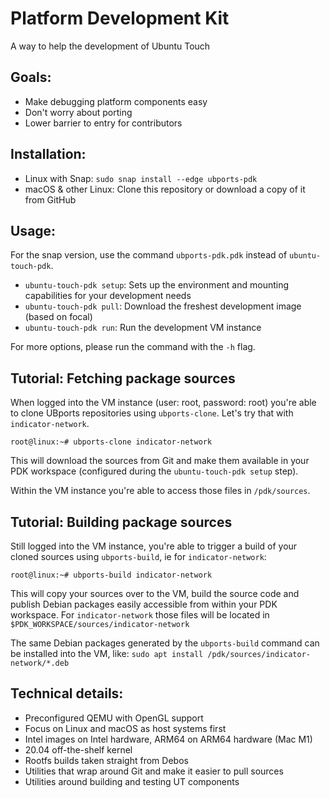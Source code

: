 # Platform Development Kit

A way to help the development of Ubuntu Touch


## Goals:

- Make debugging platform components easy
- Don't worry about porting
- Lower barrier to entry for contributors


## Installation:

- Linux with Snap: `sudo snap install --edge ubports-pdk`
- macOS & other Linux: Clone this repository or download a copy of it from GitHub


## Usage:

For the snap version, use the command `ubports-pdk.pdk` instead of `ubuntu-touch-pdk`.

- `ubuntu-touch-pdk setup`: Sets up the environment and mounting capabilities for your development needs
- `ubuntu-touch-pdk pull`: Download the freshest development image (based on focal)
- `ubuntu-touch-pdk run`: Run the development VM instance

For more options, please run the command with the `-h` flag.


## Tutorial: Fetching package sources

When logged into the VM instance (user: root, password: root) you're able to clone UBports repositories using `ubports-clone`. Let's try that with `indicator-network`.

```
root@linux:~# ubports-clone indicator-network
```

This will download the sources from Git and make them available in your PDK workspace (configured during the `ubuntu-touch-pdk setup` step).

Within the VM instance you're able to access those files in `/pdk/sources`.


## Tutorial: Building package sources

Still logged into the VM instance, you're able to trigger a build of your cloned sources using `ubports-build`, ie for `indicator-network`:

```
root@linux:~# ubports-build indicator-network
```

This will copy your sources over to the VM, build the source code and publish Debian packages easily accessible from within your PDK workspace. For `indicator-network` those files will be located in `$PDK_WORKSPACE/sources/indicator-network`

The same Debian packages generated by the `ubports-build` command can be installed into the VM, like: `sudo apt install /pdk/sources/indicator-network/*.deb`


## Technical details:

- Preconfigured QEMU with OpenGL support
- Focus on Linux and macOS as host systems first
- Intel images on Intel hardware, ARM64 on ARM64 hardware (Mac M1)
- 20.04 off-the-shelf kernel
- Rootfs builds taken straight from Debos
- Utilities that wrap around Git and make it easier to pull sources
- Utilities around building and testing UT components
